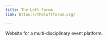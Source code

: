 ```yaml
---
title: The Loft Forum
link: https://theloftforum.org/

---
```

Website for a multi-disciplinary event platform.